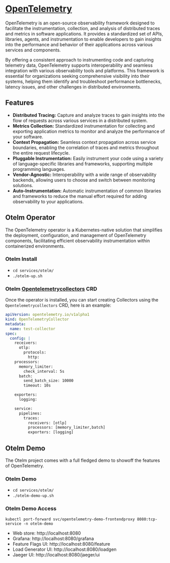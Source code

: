 # [OpenTelemetry](https://opentelemetry.io/)


OpenTelemetry is an open-source observability framework designed to facilitate the instrumentation, collection, and analysis of distributed traces and metrics in software applications. It provides a standardized set of APIs, libraries, agents, and instrumentation to enable developers to gain insights into the performance and behavior of their applications across various services and components.

By offering a consistent approach to instrumenting code and capturing telemetry data, OpenTelemetry supports interoperability and seamless integration with various observability tools and platforms. This framework is essential for organizations seeking comprehensive visibility into their systems, helping them identify and troubleshoot performance bottlenecks, latency issues, and other challenges in distributed environments.

## Features

- **Distributed Tracing:** Capture and analyze traces to gain insights into the flow of requests across various services in a distributed system.
- **Metrics Collection:** Standardized instrumentation for collecting and exporting application metrics to monitor and analyze the performance of your software.
- **Context Propagation:** Seamless context propagation across service boundaries, enabling the correlation of traces and metrics throughout the entire request lifecycle.
- **Pluggable Instrumentation:** Easily instrument your code using a variety of language-specific libraries and frameworks, supporting multiple programming languages.
- **Vendor-Agnostic:** Interoperability with a wide range of observability backends, allowing users to choose and switch between monitoring solutions.
- **Auto-Instrumentation:** Automatic instrumentation of common libraries and frameworks to reduce the manual effort required for adding observability to your applications.

## Otelm Operator
The OpenTelemetry operator is a Kubernetes-native solution that simplifies the deployment, configuration, and management of OpenTelemetry components, facilitating efficient observability instrumentation within containerized environments.

### Otelm Install
- `cd services/otelm/`
- `./otelm-up.sh`

### Otelm [Opentelemetrycollectors](https://github.com/open-telemetry/opentelemetry-operator/blob/main/bundle/manifests/opentelemetry-operator.clusterserviceversion.yaml) CRD
Once the operator is installed, you can start creating Collectors using the `Opentelemetrycollectors` CRD, here is an example:
```yaml
apiVersion: opentelemetry.io/v1alpha1
kind: OpenTelemetryCollector
metadata:
  name: test-collector
spec:
  config: |
    receivers:
      otlp:
        protocols:
          http:
    processors:
      memory_limiter:
        check_interval: 5s
      batch:
        send_batch_size: 10000
        timeout: 10s

    exporters:
      logging:

    service:
      pipelines:
        traces:
          receivers: [otlp]
          processors: [memory_limiter,batch]
          exporters: [logging]
```

## Otelm Demo
The Otelm project comes with a full fledged demo to showoff the features of OpenTelemetry.

### Otelm Demo
- `cd services/otelm/`
- `./otelm-demo-up.sh`

### Otelm Demo Access
`kubectl port-forward svc/opentelemetry-demo-frontendproxy 8080:tcp-service -n otelm-demo`
- Web store:	http://localhost:8080
- Grafana:	http://localhost:8080/grafana
- Feature Flags UI:	http://localhost:8080/feature
- Load Generator UI:	http://localhost:8080/loadgen
- Jaeger UI:	http://localhost:8080/jaeger/ui
